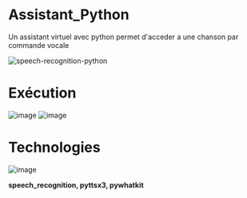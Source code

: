 # Assistant_Python
Un assistant virtuel avec python permet d'acceder a une chanson par commande vocale

![speech-recognition-python](https://user-images.githubusercontent.com/74151613/151855885-0c50d182-c3cc-4a28-874c-d6a2828edb9b.jpg)


# Exécution 
![image](https://user-images.githubusercontent.com/74151613/151853473-c3779f1f-ea31-489b-ae1d-d4e20ca1cce0.png)
![image](https://user-images.githubusercontent.com/74151613/151853394-4bb79863-0873-40b9-a524-6ac5e68673f4.png)




# Technologies 
![image](https://user-images.githubusercontent.com/74151613/151844393-0a0778c6-6f70-4237-a8e4-107fff5281e2.png)

<strong> speech_recognition, pyttsx3, pywhatkit </strong>






